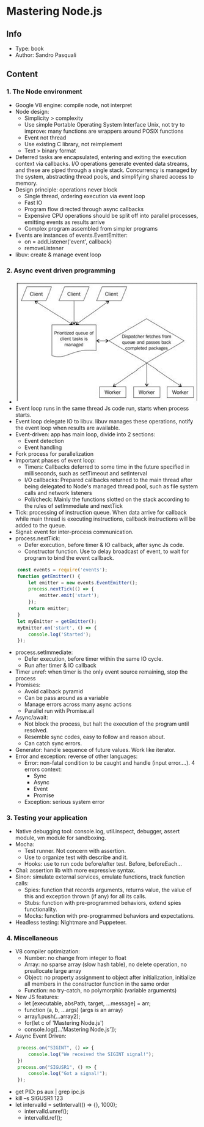 # Mastering Node.js

## Info
- Type: book
- Author: Sandro Pasquali

## Content

### 1. The Node environment
- Google V8 engine: compile node, not interpret
- Node design:
  - Simplicity > complexity
  - Use simple Portable Operating System Interface Unix, not try to improve: many functions are wrappers around POSIX functions
  - Event not thread
  - Use existing C library, not reimplement
  - Text > binary format
- Deferred tasks are encapsulated, entering and exiting the execution context via callbacks. I/O operations generate evented data streams, and these are piped through a single stack. Concurrency is managed by the system, abstracting thread pools, and simplifying shared access to memory.
- Design principle: operations never block
  - Single thread, ordering execution via event loop
  - Fast IO
  - Program flow directed through async callbacks
  - Expensive CPU operations should be split off into parallel processes, emitting events as results arrive
  - Complex program assembled from simpler programs
- Events are instances of events.EventEmitter:
  - on = addListener('event', callback)
  - removeListener
- libuv: create & manage event loop

### 2. Async event driven programming
- <img src="./resources/async-event.png" width="656">
- Event loop runs in the same thread Js code run, starts when process starts.
- Event loop delegate IO to libuv. libuv manages these operations, notify the event loop when results are available.
- Event-driven: app has main loop, divide into 2 sections:
  - Event detection
  - Event handling
- Fork process for parallelization
- Important phases of event loop:
  - Timers: Callbacks deferred to some time in the future specified in milliseconds, such as setTimeout and setInterval
  - I/O callbacks: Prepared callbacks returned to the main thread after being delegated to Node's managed thread pool, such as file system calls and network listeners
  - Poll/check: Mainly the functions slotted on the stack according to the rules of setImmediate and nextTick
- Tick: processing of instruction queue. When data arrive for callback while main thread is executing instructions, callback instructions will be added to the queue.
- Signal: event for inter-process communication.
- process.nextTick:
  - Defer execution, before timer & IO callback, after sync Js code.
  - Constructor function. Use to delay broadcast of event, to wait for program to bind the event callback.
```javascript
    const events = require('events');
    function getEmitter() {
        let emitter = new events.EventEmitter();
        process.nextTick(() => {
            emitter.emit('start');
        });
        return emitter;
    }
    let myEmitter = getEmitter();
    myEmitter.on('start', () => {
        console.log('Started');
    });
```
- process.setImmediate:
  - Defer execution, before timer within the same IO cycle.
  - Run after timer & IO callback
- Timer unref: when timer is the only event source remaining, stop the process
- Promises:
  - Avoid callback pyramid
  - Can be pass around as a variable
  - Manage errors across many async actions
  - Parallel run with Promise.all
- Async/await:
  - Not block the process, but halt the execution of the program until resolved.
  - Resemble sync codes, easy to follow and reason about.
  - Can catch sync errors.
- Generator: handle sequence of future values. Work like iterator.
- Error and exception: reverse of other languages:
  - Error: non-fatal condition to be caught and handle (input error….). 4 errors context:
    - Sync
    - Async
    - Event
    - Promise
  - Exception: serious system error

### 3. Testing your application
- Native debugging tool: console.log, util.inspect, debugger, assert module, vm module for sandboxing.
- Mocha:
  - Test runner. Not concern with assertion.
  - Use to organize test with describe and it.
  - Hooks: use to run code before/after test. Before, beforeEach…
- Chai: assertion lib with more expressive syntax.
- Sinon: simulate external services, emulate functions, track function calls:
  - Spies: function that records arguments, returns value, the value of this and exception thrown (if any) for all its calls.
  - Stubs: function with pre-programmed behaviors, extend spies functionality.
  - Mocks: function with pre-programmed behaviors and expectations.
- Headless testing: Nightmare and Puppeteer.

### 4. Miscellaneous
- V8 compiler optimization:
  - Number: no change from integer to float
  - Array: no sparse array (slow hash table), no delete operation, no preallocate large array
  - Object: no property assignment to object after initialization, initialize all members in the constructor function in the same order
  - Function: no try-catch, no polymorphic (variable arguments)
- New JS features:
  - let [executable, absPath, target, ...message] = arr;
  - function (a, b, ...args) (args is an array)
  - array1.push(...array2);
  - for(let c of 'Mastering Node.js')
  - console.log([...'Mastering Node.js']);
- Async Event Driven:
```javascript
    process.on("SIGINT", () => {
        console.log("We received the SIGINT signal!");
    })
    process.on("SIGUSR1", () => {
        console.log("Got a signal!");
    });
```
- get PID: ps aux | grep ipc.js
- kill –s SIGUSR1 123
- let intervalId = setInterval(() => {}, 1000);
  - intervalId.unref();
  - intervalId.ref();
